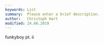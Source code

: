```yaml
---
keywords: List
summary:  Please enter a brief description.
author:   Christoph Hart
modified: 24.06.2019
---
```

  
funkyboy pt. ii
